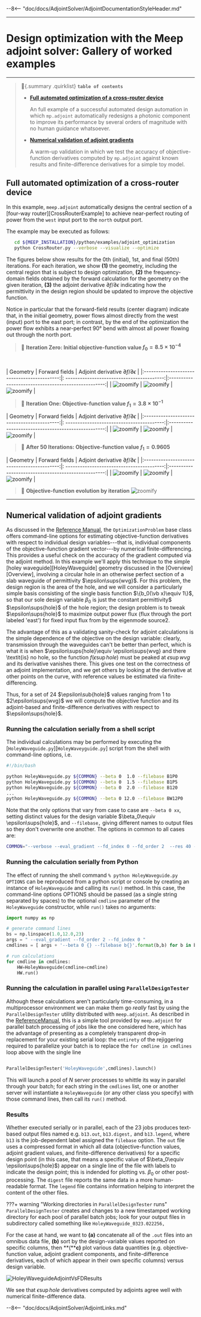 --8<-- "doc/docs/AdjointSolver/AdjointDocumentationStyleHeader.md"

---
# Design optimization with the Meep adjoint solver: Gallery of worked examples
---

> :bookmark:{.summary .quirklist} **`table of contents`**
>
>
> - [**Full automated optimization of a cross-router device**](#full-automated-optimization-of-a-cross-router-device)
>
>     An full example of a successful automated design automation in which `mp.adjoint`
>     automatically redesigns a photonic component to improve its performance by
>     several orders of magnitude with no human guidance whatsoever.
>
>
>
> - [**Numerical validation of adjoint gradients**](#numerical-validation-of-adjoint-gradients)
>
>     A warm-up validation in which we test the accuracy of objective-function derivatives
>     computed by `mp.adjoint` against known results and finite-difference derivatives
>     for a simple toy model.


## **Full automated optimization of a cross-router device**

In this example, `meep.adjoint` automatically designs the 
central section of a [four-way router][CrossRouterExample]
to achieve near-perfect routing of power from the `west` input
port to the `north` output port.

The example may be executed as follows:

```bash
   cd ${MEEP_INSTALLATION}/python/examples/adjoint_optimization
   python CrossRouter.py --verbose --visualize --optimize
```

The figures below show results for the 0th (initial), 1st, and final (50th)
iterations. For each iteration, we show **(1)** the geometry, including the
central region that is subject to design optimization, **(2)** the frequency-domain
fields obtained by the forward calculation for the geometry on the given iteration,
**(3)** the adjoint derivative $\partial f/\partial \epsilon$ indicating
how the permittivity in the design region should be updated to improve the objective 
function.

Notice in particular that the forward-field results (center diagram) indicate
that, in the initial geometry, power flows almost directly from the west (input)
port to the east port; in contrast, by the end of the optimization
the power flow exhibits a near-perfect 90&deg; bend with almost all power
flowing out through the north port.

>:bookmark: **Iteration Zero: Initial objective-function value $f_0 = 8.5\times 10^{-4}$**

<br>


|  Geometry                                   | Forward fields                             |  Adjoint derivative $\partial f /\partial\epsilon$  |
|:-------------------------------------------:|: -----------------------------------------:|:---------------------------------------------------:|
| ![zoomify](images/RouterGeometry_Iter0.png) | ![zoomify](images/RouterForward_Iter0.png) |  ![zoomify](images/RouterDerivative_Iter0.png)      |



>:bookmark: **Iteration One: Objective-function value $f_1 = 3.8\times 10^{-1}$**
 
|  Geometry                                   | Forward fields                             |  Adjoint derivative $\partial f /\partial\epsilon$  |
|:-------------------------------------------:|: -----------------------------------------:|:---------------------------------------------------:|
| ![zoomify](images/RouterGeometry_Iter1.png) | ![zoomify](images/RouterForward_Iter1.png) |  ![zoomify](images/RouterDerivative_Iter1.png)      |


>:bookmark: **After 50 Iterations: Objective-function value $f_1 = 0.9605$**

 
|  Geometry                                   | Forward fields                             |  Adjoint derivative $\partial f /\partial\epsilon$  |
|:-------------------------------------------:|: -----------------------------------------:|:---------------------------------------------------:|
| ![zoomify](images/RouterGeometry_Final.png) | ![zoomify](images/RouterForward_Final.png) |  ![zoomify](images/RouterDerivative_Final.png)      |


>:bookmark: **Objective-function evolution by iteration**
  ![zoomify](images/RouterObjectiveByIter.png)


--------------------------------------------------

## Numerical validation of adjoint gradients

As discussed in the [Reference Manual](ReferenceManual.md),
the `OptimizationProblem` base class offers command-line options
for estimating objective-function derivatives with respect
to individual design variables---that is, individual components
of the objective-function gradient vector---by numerical finite-differencing. 
This provides a useful check on the accuracy of the
gradient computed via the adjoint method. In this example
we'll apply this technique to the simple
[holey waveguide][HoleyWaveguide] geometry discussed
in the [Overview][Overview], involving a circular hole 
in an otherwise perfect section of a slab waveguide of
permittivity $\epsilon\sups{wvg}$.
For this problem, the design region is the area of the hole,
and we will consider a particularly simple basis consisting of
the single basis function $\{b_0(\vb x)\equiv 1\}$, so that
our sole design variable $\beta_0$ is just the constant permittivity$
$\epsilon\sups{hole}$ of the hole region; the design problem is
to tweak $\epsilon\sups{hole}$ 
to maximize output power flux (flux through the port labeled 'east') 
for fixed input flux from by the eigenmode source2.

The advantage of this as a validating sanity-check for
adjoint calculations is the simple dependence 
of the objective on the design variable:
clearly, transmission through the waveguides can't
be better than perfect, which is what it is
when $\epsilon\sups{hole}\equiv \epsilon\sups{wvg}
and there \textit{is} no hole, so 
the function $f(\epsilon\sup{hole})$ must
be peaked at $\epsilon\sup{wvg}$ and its
derivative vanishes there. This gives one
test on the correctness of an adjoint implementation,
and we get others by looking at the derivative
at other points on the curve, with reference values
be estimated via finite-differencing.

Thus, for a set of 24 $\epsilon\sub{hole}$ values
ranging from 1 to $2\epsilon\sups{wvg}$ we will
compute the objective function and its adjoint-based 
and finite-difference derivatives with respect to
$\epsilon\sups{hole}$.

### Running the calculation serially from a shell script 

The individual calculations may be performed by executing the
[`HoleyWaveguide.py`][`HoleyWaveyguide.py`] script from the
shell with command-line options, i.e.

```bash
#!/bin/bash

python HoleyWaveguide.py ${COMMON} --beta 0  1.0 --filebase B1P0
python HoleyWaveguide.py ${COMMON} --beta 0  1.5 --filebase B1P5
python HoleyWaveguide.py ${COMMON} --beta 0  2.0 --filebase B120
...
python HoleyWaveguide.py ${COMMON} --beta 0 12.0 --filebase BW12P0
```

Note that the only options that vary from case to case
are `--beta 0 xx`, setting distinct values for the design
variable $\beta_0\equiv \epsilon\sups{hole}$,
and `--filebase,` giving different names to output
files so they don't overwrite one another.
The options in common to all cases are:

```bash
COMMON="--verbose --eval_gradient --fd_index 0 --fd_order 2  --res 40 --df 0.25"
```

### Running the calculation serially from Python

The effect of running the shell command
`% python HoleyWaveguide.py OPTIONS`
can be reproduced from a python script or console
by creating an instance of `HoleyWaveguide`
and calling its `run()` method.
In this case, the command-line options OPTIONS
should be passed (as a single string separated by spaces)
to the optional `cmdline` parameter of the `HoleyWaveguide`
constructor, while `run()` takes no arguments:

```py
import numpy as np

# generate command lines
bs = np.linspace(1.0,12.0,23)
args = " --eval_gradient --fd_order 2 --fd_index 0 "
cmdlines = [ args + '--beta 0 {} --filebase b{}'.format(b,b) for b in bs ]

# run calculations 
for cmdline in cmdlines:
    HW=HoleyWaveguide(cmdline=cmdline)    
    HW.run()
```

### Running the calculation in parallel using `ParallelDesignTester`

Although these calculations aren't particularly time-consuming,
in a multiprocessor environment
we can make them go *really* fast by using the `ParallelDesignTester`
utility distributed with `meep.adjoint`. As described in the
[ReferenceManual](ReferenceManual#2d-running-many-single-point-calculations-in-parallel-paralleldesigntester),
this is a simple
tool provided by `meep.adjoint` for parallel batch processing of jobs 
like the one considered here, which has the advantage of
presenting as a completely transparent drop-in replacement
for your existing serial loop: 
the `entirety` of the rejiggering required to parallelize
your batch is to replace the  `for cmdline in cmdlines` loop 
above with the single line

```py

ParallelDesignTester('HoleyWaveguide',cmdlines).launch()

```

This will launch a pool of $N$ server processes to whittle
its way in parallel through your batch; for each string
in the `cmdlines` list, one or another server will
instantiate a `HoleyWaveguide` (or any other class you
specify) with those command lines, then call its `run()`
method. 

### Results

Whether executed serially or in parallel, each of the 23 jobs
produces text-based output files named e.g. `b13.out`, `b13.digest,`
and `b13.legend`, where `b13` is the job-dependent
label assigned the `filebase` option. The `out`
file uses a compressed format in which all data 
(objective-function values, adjoint gradient values, 
and finite-difference derivatives) for a specific design
point (in this case, that means a specific value of 
$\beta_0\equiv \epsilon\sups{hole}$) appear on a single
line of the file with labels to indicate the design point;
this is indended for plotting vs. $\beta_0$ or other
post-processing. The `digest` file reports the same
data in a more human-readable format.  The `legend`
file contains information helping to interpret the content
of the other files.

???+ warning "Working directories in `ParallelDesignTester` runs"
     `ParallelDesignTester` creates and changes to a new 
     timestamped working directory for each pool of parallel
     batch jobs; look for your output files in
     subdirectory called something like `HoleyWaveguide_0323.022256,`

For the case at hand, we want to **(a)** concatenate all of the
`.out` files into an omnibus data file, **(b)** sort by the 
design-variable values reported on specific columns, then
**(****c)** plot various data quantities (e.g. objective-function 
value, adjoint gradient components, and finite-difference derivatives, 
each of which appear in their own specific columns)
versus design variable.

![HoleyWaveguideAdjointVsFDResults](images/HoleyWaveguide_AdjointVsFD.png)

We see that $\epsilon\sup{hole}$ derivatives computed by
adjoints agree well with numerical finite-difference data.

--8<-- "doc/docs/AdjointSolver/AdjointLinks.md"

